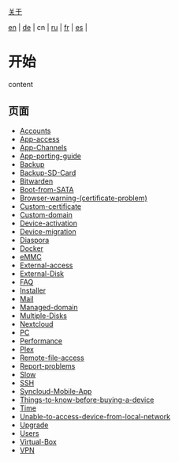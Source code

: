 [关于](https://github.com/syncloud/docs)

[en](https://github.com/syncloud/platform/wiki) | 
[de](https://github.com/syncloud/docs/blob/master/de/index.md) | 
cn | 
[ru](https://github.com/syncloud/docs/blob/master/ru/index.md) | 
[fr](https://github.com/syncloud/docs/blob/master/fr/index.md) | 
[es](https://github.com/syncloud/docs/blob/master/es/index.md) | 

# 开始

content

## 页面

* [Accounts](https://github.com/syncloud/docs/blob/master/cn/content/Accounts.md)
* [App-access](https://github.com/syncloud/docs/blob/master/cn/content/App-access.md)
* [App-Channels](https://github.com/syncloud/docs/blob/master/cn/content/App-Channels.md)
* [App-porting-guide](https://github.com/syncloud/docs/blob/master/cn/content/App-porting-guide.md)
* [Backup](https://github.com/syncloud/docs/blob/master/cn/content/Backup.md)
* [Backup-SD-Card](https://github.com/syncloud/docs/blob/master/cn/content/Backup-SD-Card.md)
* [Bitwarden](https://github.com/syncloud/docs/blob/master/cn/content/Bitwarden.md)
* [Boot-from-SATA](https://github.com/syncloud/docs/blob/master/cn/content/Boot-from-SATA.md)
* [Browser-warning-(certificate-problem)](https://github.com/syncloud/docs/blob/master/cn/content/Browser-warning-(certificate-problem).md)
* [Custom-certificate](https://github.com/syncloud/docs/blob/master/cn/content/Custom-certificate.md)
* [Custom-domain](https://github.com/syncloud/docs/blob/master/cn/content/Custom-domain.md)
* [Device-activation](https://github.com/syncloud/docs/blob/master/cn/content/Device-activation.md)
* [Device-migration](https://github.com/syncloud/docs/blob/master/cn/content/Device-migration.md)
* [Diaspora](https://github.com/syncloud/docs/blob/master/cn/content/Diaspora.md)
* [Docker](https://github.com/syncloud/docs/blob/master/cn/content/Docker.md)
* [eMMC](https://github.com/syncloud/docs/blob/master/cn/content/eMMC.md)
* [External-access](https://github.com/syncloud/docs/blob/master/cn/content/External-access.md)
* [External-Disk](https://github.com/syncloud/docs/blob/master/cn/content/External-Disk.md)
* [FAQ](https://github.com/syncloud/docs/blob/master/cn/content/FAQ.md)
* [Installer](https://github.com/syncloud/docs/blob/master/cn/content/Installer.md)
* [Mail](https://github.com/syncloud/docs/blob/master/cn/content/Mail.md)
* [Managed-domain](https://github.com/syncloud/docs/blob/master/cn/content/Managed-domain.md)
* [Multiple-Disks](https://github.com/syncloud/docs/blob/master/cn/content/Multiple-Disks.md)
* [Nextcloud](https://github.com/syncloud/docs/blob/master/cn/content/Nextcloud.md)
* [PC](https://github.com/syncloud/docs/blob/master/cn/content/PC.md)
* [Performance](https://github.com/syncloud/docs/blob/master/cn/content/Performance.md)
* [Plex](https://github.com/syncloud/docs/blob/master/cn/content/Plex.md)
* [Remote-file-access](https://github.com/syncloud/docs/blob/master/cn/content/Remote-file-access.md)
* [Report-problems](https://github.com/syncloud/docs/blob/master/cn/content/Report-problems.md)
* [Slow](https://github.com/syncloud/docs/blob/master/cn/content/Slow.md)
* [SSH](https://github.com/syncloud/docs/blob/master/cn/content/SSH.md)
* [Syncloud-Mobile-App](https://github.com/syncloud/docs/blob/master/cn/content/Syncloud-Mobile-App.md)
* [Things-to-know-before-buying-a-device](https://github.com/syncloud/docs/blob/master/cn/content/Things-to-know-before-buying-a-device.md)
* [Time](https://github.com/syncloud/docs/blob/master/cn/content/Time.md)
* [Unable-to-access-device-from-local-network](https://github.com/syncloud/docs/blob/master/cn/content/Unable-to-access-device-from-local-network.md)
* [Upgrade](https://github.com/syncloud/docs/blob/master/cn/content/Upgrade.md)
* [Users](https://github.com/syncloud/docs/blob/master/cn/content/Users.md)
* [Virtual-Box](https://github.com/syncloud/docs/blob/master/cn/content/Virtual-Box.md)
* [VPN](https://github.com/syncloud/docs/blob/master/cn/content/VPN.md)
